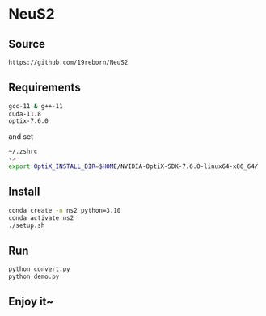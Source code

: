 # NeuS2

## Source

```bash
https://github.com/19reborn/NeuS2
```

## Requirements

```bash
gcc-11 & g++-11
cuda-11.8
optix-7.6.0
```

and set

```bash
~/.zshrc
->
export OptiX_INSTALL_DIR=$HOME/NVIDIA-OptiX-SDK-7.6.0-linux64-x86_64/
```

## Install

```bash
conda create -n ns2 python=3.10
conda activate ns2
./setup.sh
```

## Run

```bash
python convert.py
python demo.py
```

## Enjoy it~
